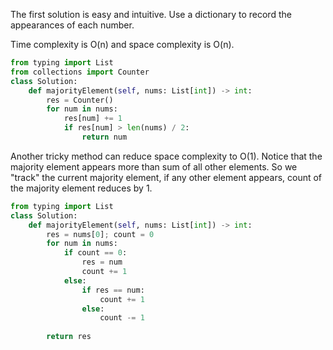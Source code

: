 The first solution is easy and intuitive. Use a dictionary to record the appearances of each number. 

Time complexity is O(n) and space complexity is O(n).

```python
from typing import List
from collections import Counter
class Solution:
    def majorityElement(self, nums: List[int]) -> int:
        res = Counter()
        for num in nums:
            res[num] += 1
            if res[num] > len(nums) / 2:
                return num
```



Another tricky method can reduce space complexity to O(1). Notice that the majority element appears more than sum of all other elements. So we "track" the current majority element, if any other element appears, count of the majority element reduces by 1.

```python
from typing import List
class Solution:
    def majorityElement(self, nums: List[int]) -> int:
        res = nums[0]; count = 0
        for num in nums:
            if count == 0:
                res = num
                count += 1
            else:
                if res == num:
                    count += 1
                else:
                    count -= 1
        
        return res
```

